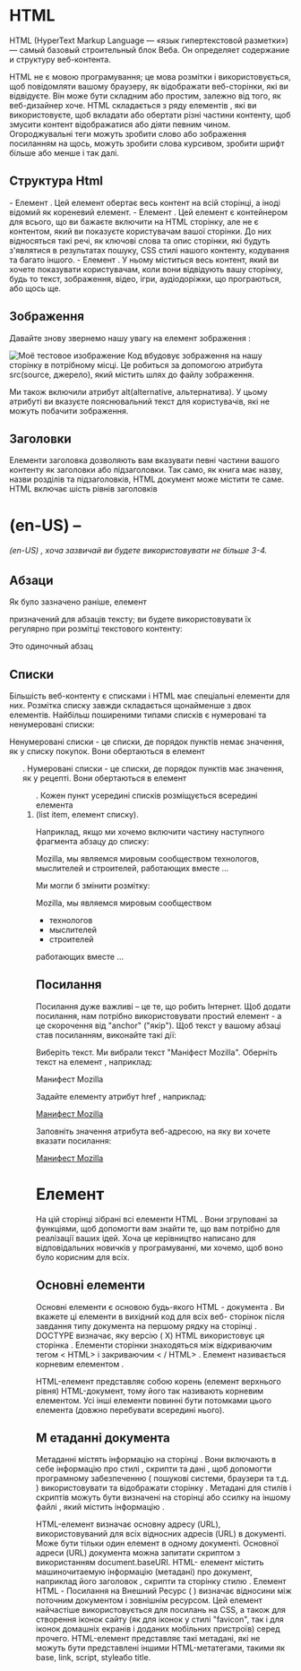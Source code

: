 # HTML

HTML (HyperText Markup Language — «язык гипертекстовой разметки») — самый базовый строительный блок Веба. Он определяет содержание и структуру веб-контента.

HTML не є мовою програмування; це мова розмітки і використовується, щоб повідомляти вашому браузеру, як відображати веб-сторінки, які ви відвідуєте. Він може бути складним або простим, залежно від того, як веб-дизайнер хоче. HTML складається з ряду елементів , які ви використовуєте, щоб вкладати або обертати різні частини контенту, щоб змусити контент відображатися або діяти певним чином. Огороджувальні теги можуть зробити слово або зображення посиланням на щось, можуть зробити слова курсивом, зробити шрифт більше або менше і так далі.

## Структура Html

<html></html>- Елемент <html>. Цей елемент обертає весь контент на всій сторінці, а іноді відомий як кореневий елемент.
<head></head>- Елемент <head>. Цей елемент є контейнером для всього, що ви бажаєте включити на HTML сторінку, але не є контентом, який ви показуєте користувачам вашої сторінки. До них відносяться такі речі, як ключові слова та опис сторінки, які будуть з'являтися в результатах пошуку, CSS стилі нашого контенту, кодування та багато іншого.
<body></body>- Елемент <body>. У ньому міститься весь контент, який ви хочете показувати користувачам, коли вони відвідують вашу сторінку, будь то текст, зображення, відео, ігри, аудіодоріжки, що програються, або щось ще.

## Зображення

Давайте знову звернемо нашу увагу на елемент зображення :

<img src="images/firefox-icon.png" alt="Mоё тестовое изображение">
Код вбудовує зображення на нашу сторінку в потрібному місці. Це робиться за допомогою атрибута src(source, джерело), ​​який містить шлях до файлу зображення.

Ми також включили атрибут alt(alternative, альтернатива). У цьому атрибуті ви вказуєте пояснювальний текст для користувачів, які не можуть побачити зображення.

## Заголовки

Елементи заголовка дозволяють вам вказувати певні частини вашого контенту як заголовки або підзаголовки. Так само, як книга має назву, назви розділів та підзаголовків, HTML документ може містити те саме. HTML включає шість рівнів заголовків <h1> (en-US) – <h6> (en-US) , хоча зазвичай ви будете використовувати не більше 3-4.

## Абзаци

Як було зазначено раніше, елемент <p>призначений для абзаців тексту; ви будете використовувати їх регулярно при розмітці текстового контенту:

<p>Это одиночный абзац</p>

## Списки

Більшість веб-контенту є списками і HTML має спеціальні елементи для них. Розмітка списку завжди складається щонайменше з двох елементів. Найбільш поширеними типами списків є нумеровані та ненумеровані списки:

Ненумеровані списки - це списки, де порядок пунктів немає значення, як у списку покупок. Вони обертаються в елемент <ul>.
Нумеровані списки - це списки, де порядок пунктів має значення, як у рецепті. Вони обертаються в елемент <ol>.
Кожен пункт усередині списків розміщується всередині елемента <li>(list item, елемент списку).

Наприклад, якщо ми хочемо включити частину наступного фрагмента абзацу до списку:

<p>Mozilla, мы являемся мировым сообществом технологов, мыслителей и строителей, работающих вместе ... </p>

Ми могли б змінити розмітку:

<p>Mozilla, мы являемся мировым сообществом</p>

<ul>
  <li>технологов</li>
  <li>мыслителей</li>
  <li>строителей</li>
</ul>

<p>работающих вместе ... </p>

## Посилання

Посилання дуже важливі – це те, що робить Інтернет. Щоб додати посилання, нам потрібно використовувати простий елемент <a>- a це скорочення від "anchor" ("якір"). Щоб текст у вашому абзаці став посиланням, виконайте такі дії:

Виберіть текст. Ми вибрали текст "Маніфест Mozilla".
Оберніть текст на елемент <a>, наприклад:

<a>Манифест Mozilla</a>

Задайте елементу <a>атрибут href , наприклад:

<a href="">Манифест Mozilla</a>

Заповніть значення атрибута веб-адресою, на яку ви хочете вказати посилання:

<a href="https://www.mozilla.org/ru/about/manifesto/details/">Манифест Mozilla</a>

# Елемент

На цій сторінці зібрані всі елементи HTML . Вони згруповані за функціями, щоб допомогти вам знайти те, що вам потрібно для реалізації ваших ідей. Хоча це керівництво написано для відповідальних новичків у програмуванні, ми хочемо, щоб воно було корисним для всіх.

## Основні елементи

Основні елементи є основою будь-якого HTML - документа . Ви вкажете ці елементи в вихідний код для всіх веб- сторінок після завдання типу документа на першому рядку на сторінці . DOCTYPE визначає, яку версію ( X) HTML використовує ця сторінка . Елементи сторінки знаходяться між відкриваючим тегом < HTML> і закриваючим < / HTML> . Елемент називається корневим елементом .<html>

<html>	HTML-елемент<html> представляє собою корень (елемент верхнього рівня) HTML-документ, тому його так називають корневим елементом. Усі інші елементи повинні бути потомками цього елемента (довжно перебувати всередині нього).

## М етаданні документа

Метаданні містять інформацію на сторінці . Вони включають в себе інформацію про стилі , скрипти та дані , щоб допомогти програмному забезпеченню ( пошукові системи, браузери та т.д. ) використовувати та відображати сторінку . Метадані для стилів і скриптів можуть бути визначені на сторінці або ссилку на іншому файлі , який містить інформацію .

<base>	HTML-елемент <base>  визначає основну адресу (URL), використовуваний для всіх відносних адресів (URL) в документі. Може бути тільки один  <base> елемент в одному документі. 
Основної адреси (URL) документа можна запитати скриптом з використанням  document.baseURI.
<head>	HTML-<head> елемент містить машиночитаемую інформацію (метадані) про документ, наприклад його заголовок , скрипти та сторінку стилю .
<link>	Елемент HTML - Посилання на Внешний Ресурс ( <link>) визначає відносини між поточним документом і зовнішнім ресурсом. Цей елемент найчастіше використовується для посилань на CSS, а також для створення іконок сайту (як для іконок у стилі "favicon", так і для іконок домашніх екранів і доданих мобільних пристроїв) серед прочего.
<meta>	HTML-елемент<meta> представляє такі метадані, які не можуть бути представлені іншими HTML-метатегами, такими як base, link, script, styleабо title.
<style>	HTML- елемент <style> містить стильову інформацію для документа або його частини. За замовчуванням стильові інструкції всередині цього елемента вважаються написаними на CSS .
<title>	HTML-елемент заголовка ( <title>) визначає заголовок документа, який відображається в заголовку окна Browser або на вкладці сторінки. Він містить тільки текст, а теги всередині елемента ігноруються.

## Секционирование содержания

Секціонування вмісту елементів дозволяє розкласти содержимий документ на логічні частини . Використовуйте елементи секції для створення загальних сторінок , включаючи шапку та підвал та заголовні елементи для позначення розділів .

<address>	HTML-тег <address>  задає контактні дані для найближчого батьківського  articleабо  body; В останньому випадку застосовується ко всьому документу, візуально виділяється курсивом.
<article>	HTML-елемент<article> являє собою відповідну частину документа, сторінки, додатків або сайту, для незалежного поширення або повторного використання.
<aside>	HTML-<aside> елемент являє собою частину документа, чий вміст лише косвенно пов'язаний з основним вмістом документа.
<footer>	HTML- елемент являє собою нижній колонтитул (футер, підвал) для свого найближчого секційного контенту або секційного корня . Футер зазвичай містить інформацію про автор розділу, інформацію про авторське право або посилання на пов'язані документи. <footer>
<header>	HTML-<header> елемент являє собою вводний контент, зазвичай групу вводних або навігаційних засобів. Він може містити інші елементи-заголовки, а також логотип, форму пошуку, ім’я автора та інші елементи.
<h1> (en-US) ,<h2> (en-US) ,<h3> (en-US) ,<h4> (en-US) ,<h5> (en-US) ,<h6> (en-US)	HTML-елементи <h1>–<h6>  це 6 рівнів заголовків. <h1>это наибольший заголовок и <h6>- найменьший
<main>	HTML-<main> елемент призначений для основного вмісту (содержимого) bodyдокумента (страницы). Основний контент складається з контенту, який безпосередньо відноситься до основної теми документа або його розвиває.
<nav>	HTML-<nav> елемент визначає відокремлену секцію документа, призначення якого позначене посиланням навігації (як всередині поточного документа, так і провідних сторінок). В якості прикладу такі розділи можна привести меню, якісні ссилки.
<section>	HTML-<section> елемент являє собою автономний розділ — який не може бути представлений більш точним за семантикою елементом — всередині HTML-документа.

## Текстовое содержание

Використовуйте текстові елементи HTML для організації блоків або розділів змісту , розмішайте між тегами відкриття < body> і закриття < / body> . Важливе значення для доступності та SEO , щоб ці елементи визначили ціль або структуру цього контенту .

<blockquote>	HTML-елемент <blockquote> (з англ.  Block Quotation ) вказує на те, що заключний у цьому тексті є розвиненою цитатою. Зазвичай він (текст) візуально виділяється наклонним (розглянути зауваження , де говориться про том, як це змінити). URI джерела цитат можна вказати в атрибуті  cite , тоді як текстове представлення джерела може бути задано елементом cite.
<dd>	HTML-елемент<dd> ( від англ. Description Details ) надає подробиці або визначення попереднього терміна ( dt) в списку визначення ( dl).
<div>	Елемент розділення контенту HTML ( <div>) є універсальним контейнером для потокового контенту . Він не впливає на контент або макет до тех пор, поки не буде стилізовано за допомогою CSS.
<dl>	HTML-елемент <dl>  ( від англ. Description List ) являє собою список описаних. Цей елемент служить контейнером для списку пар термінів (определяемых елементів dt) та їх опису (определяемих елементів dd). Цей елемент зазвичай використовують при створенні глоссарії або для відображення метаданих (список пар ключ-значення).
<dt>	HTML- <dt>  елемент, який визначає термін в описі або списку визначення, як такий повинен використовуватися всередині елемента   dl.
<figcaption>	HTML-<figcaption> елемент або елемент підписи ілюстрації представляють собою підпис (заголовок) або легенду, описуючу іншу частину вмісту батьківського елементаfigure .
<figure>	HTML- <figure>елемент (Ілюстрація з обов’язковим підписом) являє собою особливий контент, часто з підписом (заголовком), який вказується за допомогою елемента ( figcaption).
<hr>	HTML -елемент служить для тематичного розділення <hr> абзацев.Рисует  горизонтальну пряму
<li>	HTML-елемент<li> використовується для створення елементів списку.
<menu>	HTML-елемент<menu> представляє групу команд, які користувачі можуть виконувати або активувати. Він включає меню-списки, які можуть відображатися у верхній частині екрана, а також контекстні меню , наприклад, такі, що можуть з’являтися під кнопкою після натискання.
<ol>	HTML-<ol> елемент використовується для упорядкованого списку — зокрема для пронумерованого списку.
<p>	HTML-елемент<p> представляє собою абзац.
<pre>	Елемент HTML<pre>  представляє собою попередньо відформатований текст, який має бути представлений саме так, як написано в HTML-файлі.
<ul>	HTML-<ul> елемент використовується для неупорядкованого списку - зокрема для маркованого списку.

## Встроенные текстовые семантики

Використовуйте вбудовану в HTML текстову семантику , щоб визначити зміст , структуру чи стиль тексту , рядок чи частини тексту .

<a> HTML- <a> елемент визначає гіперсилку для переходу на обмежене місце на сторінці або на сторінку в Інтернеті. Також він може бути використаний (в устаревшем варіанті) для створення якоря — це місце призначення для гіперсилок всередині сторінки: так ссилки не обмежені тільки в переміщенні між сторінками.
<abbr> Елемент HTML «аббревіатура» ( <abbr>) являє собою аббревіатуру і, за бажанням, може показывать її розшифровку. Расшифровка записується в атрибут title. Иные значения title, крім розшифровки аббревиатури не допускаються.
<b> HTML-елемент <b> є частиною тексту, стилістично відрізняється від нормального тексту, не носить якого-небудь спеціального значення або важливості, і як правило виділено жирним шрифтом.
<bdi> HTML-елемент<bdi> ( двонаправлена ​​ізоляція , або ізоляція двонаправленності [текста]) ізолює від навколишнього тексту текстовий фрагмент, направляючи в якому може відрізнятися від напрямків навколишнього тексту (не обов'язково відрізняється).
<bdo> HTML-елемент перевизначення двонаправленого тексту ( <bdo>) переопределяет поточне управління текстом, так що текст всередині відображається в іншому напрямку.
<br> HTML- <br> елемент встановлює перевод строки в текст (возврат каретки). Він полезен при написанні поеми або адреси, де важливо ділення на строки.
<cite> HTML-елемент <cite> ( від англ. Citation ) представляє собою ссылку на джерело цитат. Він повинен включати в себе назву твору або URL-адресу, яка може бути в сукращеному вигляді відповідно до правил, використовуваних для додавання метаданого цитування.
<code> <code>Елемент HTML відображає його зміст у стилі, призначеному для вказівки на це, що текст є коротким фрагментом комп’ютерного коду.
<data> HTML-<data> елемент зв'язує дане содержимое з машиночитаемим представленням.
<dfn> Елемент визначення HTML ( <dfn> ) використовується для вказівки терміна, визначення в контексті фраз або пропозиції.
<em> Елемент HTML<em> відзначає акцентований текст . Елемент може бути вкладеним, причём <em>кожен рівень вложеності вказує на велику ступінь акценту.
<i> (en-US)
<kbd> HTML-елемент ввода з клавіатурою ( <kbd>) вказує на те, що текст всередині елемента описує користувальницький ввод з клавіатури, голосовий ввод або ввод з використанням будь-якого типу пристрою ввода тексту.
<mark> Елемент HTML являє<mark> собою текст, виділений у справочних цілях із-за своєї актуальності в обмеженому контексті. Наприклад, він може бути використаний на сторінці за результатами пошуку, в якому виділяється кожен примірник іскомого слова .  
<q> (en-US)
<rp> (en-US)
<rt> (en-US)
<ruby> HTML-элемент<ruby> Призначений для додавання невеликих анотацій зверху або снізу від заданого тексту. Така форма запису переважно використовується для ідеографічної письменності як китайського мови, але може застосовуватися та для інших мов, якщо потрібно написати один текст над іншими.
<s> (en-US)
<samp> (en-US)
<small> (en-US)
<span> HTML-<span> елемент є основним строковим контейнером для фразового вмісту, який, по суті, нічого не представляє. Він може використовуватися для групування елементів у цілях стилізації (використання атрибутів classабо id) або тому, що вони мають загальні значення атрибутів, наприклад lang.
<strong> Елемент сильної значимості ( <strong>) вказує на те, що його зміст має велике значення, серьозність або срочність. Браузеры зазвичай відображають змістове жирним шрифтом.
<sub> (en-US)
<sup> (en-US)
<time> Елемент HTML <time> використовується для представлення або часу в 24-часовому форматі, або точної дати за Григоріанським календарем (з необов'язковим вказівкою часу та часового поясу).
<u> Елемент нечленорозбірної анотації HTML ( <u>) являє собою проміжок вбудованого тексту, який має бути відтворений таким чином, що вказує, що він має нетекстову анотацію.
<var> (en-US)
<wbr> Елемент HTML<wbr> надає можливість переносу слова – позицію в тексті, де браузер може за бажанням розбити строку, у протилежному випадку його правила розриву строки не будуть створювати розрив у цьому місці.

## Зображення і мультимедіа

HTML дозволяє використовувати різні мультимедійні ресурси , такі як зображення , аудіо та відео.

<area> Джерело для цього інтерактивного прикладу зберігається в репозиторії GitHub. Якщо ви хочете долучитися до проекту інтерактивних прикладів, будь ласка, клонуйте https://github.com/mdn/interactive-examples та надішліть нам запит на витяг.
<audio> HTML-<audio> елемент використовується для вбудовування звукового контенту в документ. Він може містити один або більше джерел аудіо, представлених за допомогою атрибута srcабо елемента source– браузер вибирає один найбільш підходящий. Він так же може бути призначений для потокового мультимедіа, використовуючи інтерфейс MediaStream.
<img> HTML-елемент<img> вбудовує зображення в документ. Это замещаемый елемент .
<map> HTML-елемент<map> використовується з елементами areaдля визначення карт зображень (інтерактивної області ссылок).

<track>	HTML-елемент<track>  використовується як дочерній елемент медіа-елементів audioі video. Позволяє указувати синхронізовані текстові доріжки (або дані на основі часу), наприклад, для автоматичної обробки субтитрів. Файли треків використовують формат WebVTT ( .vttфайли) — Web Video Text Tracks або Timed Text Markup Language (TTML).
<video>	Для створення відеоконтенту в документі використовуйте елемент HTML <video> . Відеоелемент може містити один або кілька джерел відео. Щоб указати джерело відео, необхідно використовувати атрибут src або елемент source; браузер сам вибрав найбільш відповідний джерело.

## Встроенное содержание

З одержання мультимедійних HTML включає в себе інші матеріали , навіть якщо вони не завжди легко взаємодіють.

<embed> HTML- <embed> елемент вводить розширений контент у вибране місце документа. Цей контент може бути представлений від зовнішнього додатка або іншого джерела інтерактивного контенту, наприклад, як плагін для браузера.

<iframe> (en-US)	
<object> (en-US)	
<picture>	HTML-елемент<picture> служить контейнером для одного або більше елементів sourceі одного елемента imgдля забезпечення оптимальної версії зображення для різних розмірів екрана.
<portal> (en-US)	
<source>	HTML-елемент <source>  вказує кілька медіа-ресурсов для елементів  picture, videoі  audio. Це пустой елемент. Він зазвичай використовується для обслуговування одного та цього ж медіа-контента в кількох форматах, які підтримуються різними браузерами .

## Скриптинг

Для створення динамічного контенту та веб-прикладів HTML підтримує використання скриптових мов, найбільш відомим є JavaScript. Деякі елементи підтримують цю можливість.

<canvas> <canvas> Елемент HTML може бути використаний для перегляду графіки через скрипти (звичайно використовується JavaScript ). Наприклад, його можна використовувати для відрисовки графіків, створення композиції фото або навіть виконання анімації. Ви можете (і повинні) дати альтернативне зміст всередині блоку <canvas>. Цей вміст відображатиметься в обох браузерах, у старих, які не підтримуються canvas та в браузерах із відключеним JavaScript.
<noscript> Елемент HTML визначає секцію html-коду, яка буде введена, якщо в браузері користувача немає або відключена підтримка JavaScript. <noscript>

<script>	HTML Елемент <script>

## Разграничні правки
Ці елементи дозволяють вам відзначити виділені частини тексту.

<del>	Елемент HTML<del> являє собою діапазон тексту, який був видалений з документа.
<ins>	Елемент HTML<ins> являє собою діапазон тексту , який був доданий в документ

## Содержание  т аблиц
Ці елементи використовуються для створення та обробки табличних даних.

<caption>	HTML -елемент заголовка таблиць ( <caption>) визначає назву (заголовок) таблиць. Якщо цей елемент використовується, він завжди повинен бути першим введеним елементом тега  table.
<col>	
HTML- <col> елемент визначає столбец в таблиці і використовується для визначення загальної семантики на всіх ячейках. Зазвичай він знаходиться в елементі  colgroup.
<colgroup> (en-US)	
<table> (en-US)	
<tbody> (en-US)	
<td>	HTML- <td>  елемент визначає ячейку таблиць, які містять дані. Участвует в табличной моделі .
<tfoot>	HTML -елемент підвала таблиці ( <tfoot>) визначає набір строк суммуючих столбців таблиць.
<th> (en-US)	
<thead> (en-US)	
<tr> (en-US)	

## Формы
HTML містить іншу кількість елементів, які використовуються разом для створення форм, які користувач може заповнити та відобразити на сервері. Доступно безліч інформації по цій темі в  руководстві в форматі HTML .

<button>	HTML- <button> елемент створює будь-  яку клікбельну кнопку, яка може бути використана у формі або в іншому місці документа, яка вимагає простої стандартної кнопки. За умовчанням, кнопки HTML зазвичай представлені в стилі, аналогічним стилю хост-платформи, на якій працює агент користувача, але ви можете змінити зовнішній вигляд кнопок за допомогою CSS.
<datalist>	HTML- <datalist> елемент містить набір опцій ( option), доступних для вибору. Вибране значення буде встановлено для inputелемента , з атрибутом list.
<fieldset>	HTML-<fieldset> елемент використовується для групування кількох елементів управління без веб-форми.
<form>	Елемент HTML form ( <form>) являє собою (собою) розділ документа, що містить та інтерактивні елементи управління, які дозволяють використовувати інформацію на веб-сервері.
<input>	Елемент  HTML<input>  використовується для створення інтерактивних елементів управління у веб-формах для отримання даних від користувача; в залежності від пристрою та агента користувача, доступний широкий вибір типів вхідних даних та віджетів управління. Із-за величезної кількості можливих комбінованих типів вводу та атрибутів це один із самих потужних і складних елементів HTML.
<label>	HTML-<label> елемент являє собою підпис до елемента інтерфейсу користувача.
<legend>	HTML- <legend> елемент являє собою заголовок змісту батьківського елемента  fieldset.
<meter>	HTML-<meter>  елемент представляє собою скалярне значення в певному діапазоні або дрібних межах.
<optgroup>	HTML- <optgroup>  елемент дозволяє групувати параметри, що знаходяться всередині елемента select.
<option>	HTML-елемент<option> використовується для визначення пункту списку контейнера select, елемента optgroupабо елемента datalist. Елемент <option>може представляти розділ меню, що відкривається, та інших перехідних або списків HTML-документів.
<output>	HTML-елемент виводу ( <output>) є контейнерним елементом, на якому веб-сайті чи додатку можна виводити результати чи дії користувача.
<progress>	HTML-<progress> елемент відображає індикатор, показує хід виконання завдань, зазвичай відображається у вигляді бара прогресу (індикатор виконання).
<select>	Тег HTML являє собою елемент <select>  управління, який містить опції меню:
<textarea> (en-US)	

## Інтерактивні елементи

HTML містить у собі елементи, які допомагають створювати інтерактивні об'єкти інтерфейсу користувача.

<details>	HTML-  елемент використовується для розкриття скритої (додаткової) інформації. <details>

<dialog>	HTML-елемент <dialog>  визначає діалогове вікно або інший інтерактивний елемент, такий як інспектор або окно. Елементи  <form>можуть інтегруватися з діалогом за допомогою вказівки атрибута method="dialog". Коли відкривається така форма, діалог закривається з returnValue рівним значенням, нажатою кнопкою submit.
<summary>	Елемент HTML Disclosure Summary ( <summary>) визначає підсумок, підпис або легенду для detailsполя розкриття елемента.

## Веб-компоненти
Веб-компоненти - технологія, відносящаяся до HTML і можливе створення та використання користувацьких елементів, як будто вони в звичайному HTML. Крім того, ви можете навіть створювати свої версії стандартних елементів HTML.

Зауваження: Набір специфікацій веб-компонентів консорціуму World Wide Web Consortium (W3C)  швидше, чим у специфікаціях  HTML. Тому же, специфікація Веб-компонентів не завершена і є темою для обговорення.

<content> (en-US)	

<shadow> (en-US)	

<slot>	HTML-елемент <slot>є частиною набору технологій Web Components , є наповнювачем всередині веб-компонента, який можна заповнити власною розміткою, що дозволяє створювати окремі дерев'я DOM і представляти їх разом.

<template>	HTML -елемент шаблону контенту <template>— це механізм для створення клієнтського контенту, який не відображається під час завантаження сторінок, але може бути ініціалізований за допомогою JavaScript.

## HTML: Изображения
Для лучшего восприятия текста на странице используют изображения. Они помогают ориентироваться в тексте, разбивать его на составные части, а также создают настроение у читателя.

Картинки на странице не существуют сами по себе. Предварительно они должны быть загружены в директорию на сервере или на специальный хостинг картинок. Для вставки картинки на страницу используется непарный тег <img>, у которого два обязательных атрибута: src и alt.

Атрибут src
В атрибуте src указывается путь к изображению. Это тоже ссылка, как и в теге <a>, только теперь не происходит перенаправление пользователя, а браузер загружает изображение по этому пути, если оно существует. Путь к картинке может быть как относительный, так и абсолютный.

<img src="/images.png">
Атрибут alt
Что делать, если картинка в данный момент недоступна? В этом случае браузеры показывают маленькую картинку, обозначающую, что изображение недоступно.

Но как пользователь поймёт, что здесь было? Может изображение критически важное для статьи, и без него теряется смысл написанного? Можно посоветовать пользователю зайти попозже, когда изображение будет доступно, а можно описать ему, что было изображено.

Для этого используется атрибут alt, значением которого является текст. Он будет показан при невозможности загрузить изображение

<img src="https://example.com/images.png" alt="Аналитика компании за 2007 год">
Помимо функции «рассказать то, что не удалось показать» атрибут alt выполняет важнейшую роль для людей, которые пользуются скринридерами — программами для чтения информации с экрана. Так как изображение невозможно прочитать, то программы читают то, что было указано в атрибуте alt

Размеры изображения
Важной составляющей при работе с изображениями являются его размеры. При скачивании картинки со стороннего ресурса и её вставки на страницу, часто возникает ситуация, что изображение очень большое, и его нужно уменьшить. Для этого существуют атрибуты width и height, которые позволяют установить ширину и высоту для картинки.

<img src="https://example.com/images.png" alt="Аналитика компании за 2007 год" width="320" height="240">
Картинка будет отображена в размере 320x240 пикселей.

Важно помнить, что использование атрибутов width и height не меняет физический размер картинки — она будет весить столько же, изменится только визуальный размер. Для оптимизации страницы подбирайте картинки нужного размера или уменьшайте их с помощью графического редактора, либо специальных сервисов. Сейчас многие пользуются мобильными телефонами и мобильным интернетом, поэтому вес страницы имеет важное значение

## HTML: Аудио
Ранее, для добавления аудио на HTML-страницу, необходимо было пользоваться специальными «расширениями», которые давали возможность встраивать на страницу аудио-плеер. Начиная со стандарта HTML5, данная возможность есть по умолчанию. Она реализуется с помощью тега <audio>.

Данный тег является парным и в самом простом случае выглядит так:

<audio src="путь_к_аудио-файлу" controls></audio>
Атрибут controls добавляет элементы интерфейса для плеера. Каждый браузер реализует их по-своему, и единого стандарта на этот счёт нет

Тег
При добавлении аудио на HTML-страницу важно помнить, что не все браузеры поддерживают одни и те же форматы аудио. Специально для этого существует вложенный тег source, в котором указываются пути на другие форматы аудио файлов. В таком случае браузер выберет тот, который поддерживается в настоящий момент. При такой разметке указывать src у тега <audio> необязательно.

<audio controls>
  <source src="https://example.com/audio.mp3">
  <source src="https://example.com/audio.ogg">
</audio>


## HTML: Видео
Как и с аудио, ещё недавно в HTML-разметку нельзя было «комфортно» вставить видео-файл. Начиная с HTML5 появился элемент <video>, который, как и <audio>, позволяет быстро добавить необходимое видео на страницу.

Тег <video> парный, в котором, при отсутствии вложенных тегов <source>, указывается путь к видео-файлу в атрибуте src. С помощью атрибута controls можно вывести элементы управления для проигрывателя. Визуальное оформление управляющих элементов зависит от конкретного браузера.

<video src="https://example.com/our-video.mp4" controls></video>
С помощью специальных тегов <source> возможно добавлять несколько форматов видео. Это необходимо по причине того, что каждый браузер умеет воспроизводить только определённые форматы видео. Единственный формат, который корректно обрабатывают все браузеры — mp4.

<video controls>
    <source src="https://example.com/our-video.mp4" type="video/mp4">
    <source src="https://example.com/our-video.webm" type="video/webm">
    <source src="https://example.com/our-video.ogg" type="video/ogg">
</video>
Наличие трёх форматов файлов гарантирует работоспособность видео на любых устройствах. Также обязательным является наличие атрибута type, который сообщит браузеру формат видео. Именно по этому атрибуту браузер примет решение, какой файл необходимо загрузить.

Тег <video> имеет несколько важных атрибутов:

controls — Добавляет элементы управления для видеоплеера
autoplay — Автоматическое воспроизведение после загрузки видео
width — Ширина видеоплеера
height — Высота видеоплеера
Атрибуты width и height принимают значения в пикселях, при этом указывать единицу измерения не нужно.

<video width="500" height="500" controls>
    <source src="https://example.com/our-video.mp4" type="video/mp4">
    <source src="https://example.com/our-video.webm" type="video/webm">
    <source src="https://example.com/our-video.ogg" type="video/ogg">
</video>

## HTML: link
Почти у всех вкладок в браузере существуют маленькие иконки, которые называются фавиконки. Они, как и заголовок, позволяют быстро ориентироваться во вкладках и переходить на нужную. Их используют поисковые системы, показывая рядом с названием страницы в поиске.

Фавиконка и название страницы на вкладке

Для того, чтобы установить такую иконку на страницу, используется тег <link>, у которого указываются два атрибута:

rel для указания контента
href для указания ссылки на иконку
<link rel="icon" href="/favicon.png">
Разные устройства могут отображать иконки разных размеров и форматов, поэтому сейчас добавляется не одна, а сразу несколько иконок. У тега <link> возможно указать тип изображения и его размер. Делается это с помощью атрибутов type и sizes.

Укажем, что иконка формата png и размером 32x32

<link rel="icon" href="/favicon32.png" type="image/png" sizes="32x32">
После неё можно указать ещё несколько иконок с разными размерами:

<link rel="icon" href="/favicon64.png" type="image/png" sizes="64x64">
<link rel="icon" href="/favicon32.png" type="image/png" sizes="32x32">
<link rel="icon" href="/favicon16.png" type="image/png" sizes="16x16">
При указание размеры первым числом указывается ширина в пикселях, а вторым значением высота.

Теперь браузеры на разных устройствах смогут точнее работать с иконками и сразу загружать ту, которая им подходит.

Тег <link> позволяет добавлять не только фавиконку, но и подключать файлы стилей, шрифты, подсказывать браузерам следующую (или предыдущую) страницу статьи. Самый распространённый пример — подключение файла CSS к HTML-странице:

<link rel="stylesheet" href="style.css">

HTML: Viewport
Для корректного отображения разметки HTML браузеры создают специальную копию разметки и вставляют её в «виртуальное окно», которое называется viewport. Зачастую данное окно шире, чем экран текущего устройства. Это сделано для того, чтобы все элементы поместились так, как задумывалось. Данный эффект можно увидеть, если зайти на неадаптированную HTML-страницу с мобильного устройства. В таком случае появляется горизонтальная полоса прокрутки.

Впервые данный метатег появился в браузерах от компании Apple «Safari». До появления мобильных устройств браузер Safari по умолчанию считал, что все страницы в интернете имеют ширину в 980 пикселей, из-за чего на первых версиях iPod и iPhone сайты отображались не полностью, а только первые 320 пикселей по ширине.

Сейчас такая проблема решается указанием ширины сайта для устройств. Наиболее часто используют значение device-width у параметра width, которое устанавливает ширину страницы, равную ширине экрана устройства.

<head>
  <meta name="viewport" content="width=device-width">
</head>
Этим значением браузеру сообщается, что ширина страницы равна ширине устройства, с которого эта страница просматривается.

Сейчас вам может показаться это сложным, но, с изучением CSS, вы полностью поймёте смысл указания viewport. Сейчас важно знать про такой метатег и его основные варианты применения

Стоит обратить внимание, что параметры задаются внутри атрибута content, свойства в котором разделяются запятой.

## Основные параметры метатега viewport

width — ширина сайта. Указывается в пикселях. Возможно использование значения device-width для установки ширины страницы равной ширине устройства.
height — высота сайта. Указывается в пикселях. Возможно использование значения device-height для установки высоты страницы равной высоте устройства.
initial-scale — начальный коэффициент масштабирования. Может принимать значение от 0.1 до 10. Значение единица масштабирует страницу по умолчанию.
user-scalable — указывает, может ли пользователь масштабировать страницу, то есть приближать или отдалять её. Принимает значение yes и no
Укажем viewport со следующими характеристиками:

Ширина: 980px
Масштаб: 1
Запрет управления масштабированием. То есть запретить приближать или отдалять контент с помощью жестов или «горячих клавиш»
Для этого создаём метатег и, вначале указываем ширину. Это делается с помощью значения width:

<meta name="viewport" content="width=980">
Задать изначальный масштаб поможет значение initial-scale со значением 1.0. Оно означает, что страница выведется без какого-либо искажения, с теми размерами шрифтов и других элементов, которые были установлены разработчиками.

<meta name="viewport" content="width=980, initial-scale=1.0">
Последнее — запрет на масштабирование. Для этого добавим user-scalable со значением no

<meta name="viewport" content="width=980, initial-scale=1.0, user-scalable=no">
Базовое использование метатега viewport
<meta name="viewport" content="width=device-width, initial-sca

## HTML: Чекбокс
В интернет-магазинах, часто, поиск реализуется с помощью указания категорий, в которых хотим искать товар. Для реализации множественного выбора существуют чекбоксы (или, как их ещё называют — флажки).

Чекбоксы позволяют выбирать множество элементов из представленных:

 Хочу изучать HTML
 Хочу изучать CSS
 Хочу изучать JS
 Хочу изучать другой язык
Для создания чекбокса используются два тега:

<input> с указанием type="checkbox"
<label>, в котором будет текст, связанный с нужным нам чекбоксом
Для создания связи <label> с <input> существует два способа:

Связь по id. Для этого необходимо задать уникальный id для <input> и связать <label> с чекбоксом с помощью атрибута for
<form>
  <input id="html" type="checkbox">
  <label for="html">Хочу изучать HTML</label>
</form>
Вложить <input> внутрь тега <label>. При этом указание уникального id не требуется
<form>
  <label>
    <input type="checkbox">
    Хочу изучать HTML
  </label>
</form>
Для того, чтобы после отправки формы на сервер возможно было узнать, какие именно пункты были выбраны, используется атрибут value, внутри которого находится значение, позволяющее определить чекбокс.

Так как чекбоксов на странице может быть много, и они могут относиться к разным формам, для определения конкретной группы чекбоксов используется атрибут name. Для каждой группы чекбоксов указывается своё имя, по которому, в дальнейшем, возможно отделить группы чекбоксов при обработке на сервере.

<form>
  <label>
    <input type="checkbox" name="languages" value="HTML">
    Хочу изучать HTML
  </label>
  <br>
  <label>
    <input type="checkbox" name="languages" value="CSS">
    Хочу изучать CSS
  </label>
  <br>
  <label>
    <input type="checkbox" name="languages" value="JS">
    Хочу изучать JS
  </label>
</form>


## HTML: Радиокнопка
Представьте, что вы предлагаете пользователю выбор: доставить товар курьером или почтой. Использовать чекбоксы в этом случае не получится, ведь выбор строго один.

Для созданий переключателя, который умеет обрабатывать только один из множества вариантов, существуют радиокнопки. Название они получили от старых автомобильных радиоприёмников, в которых выбор радио осуществлялся нажатием на одну из множества кнопок для выбора частоты.

Выбор радиостанции

 87.1 FM
 95.5 FM
 101.4 FM
 103.2 FM
Для создания радиокнопки, так же, как и чекбокса, используются два тега:

<input> с указанием type="radio". Обязательным атрибутом является name, значением которого является имя. Данное имя должно быть одинаковым у всей группы радиокнопок. Без этого атрибута будет возможно выбрать все значения сразу, так как браузер не будет видеть связи между ними
<label>, в котором будет текст, связанный с нужной нам радиокнопкой
Связь <input> с <label> происходит уже по одному из двух знакомых нам сценариев:

Связь по id. Для этого необходимо задать уникальный id для <input>, и связать <label> с радиокнопкой с помощью атрибута for
  <form>
    <input id="yes" type="radio" name="question">
    <label for="yes">Да</label>

    <input id="no" type="radio" name="question">
    <label for="no">Нет</label>
  </form>
Вложить <input> внутрь тега <label>. При этом указание уникального id не требуется
  <form>
    <label>
      <input type="radio" name="question">
      Да
    </label>
    <br>
    <label>
      <input type="radio" name="question">
      Нет
    </label>
  </form>
Для того чтобы после отправки формы на сервер возможно было узнать, какой именно пункт был выбран, используется атрибут value, внутри которого находится значение, позволяющее определить радиокнопку.

<form>
  <label>
    <input type="radio" name="question" value="yes">
    Да
  </label>
  <br>
  <label>
    <input type="radio" name="question" value="no">
    Нет
  </label>
</form>



## HTML: Textarea
Часто мы хотим дать пользователю возможность набрать не одну строчку текста, а сразу несколько. Например, если пользователь хочет оставить отзыв. Для этого используется элемент <textarea>, позволяющий вводить несколько строчек текста.

Оставьте свой отзыв

<form>
  <textarea></textarea>
</form>
Заметьте, что <textarea> является парным тегом. Это означает, что вы можете вложить в него текст по умолчанию, чтобы пользователь быстрее понял, что ему необходимо ввести.

По умолчанию высота и ширина <textarea> зависит от настроек браузера. Это значит, что в разных браузерах высота и ширина может меняться. Для того, чтобы установить одинаковое значение, используются атрибуты rows и cols, означающие количество строк и столбцов соответственно.

<form>
  <textarea rows="5" cols="30">textarea с 5 строками и 30 столбцами</textarea>
</form>

## HTML: Список
В различных формах пользователю часто приходится выбирать один из множества вариантов. Это могут быть категории, по которым мы хотим произвести поиск, выбор различных опций для поиска. Наиболее распространённым решением является использование выпадающих списков:

В какой категории искать?


JS
Для создания такого выпадающего списка используется тег <select> с вложенными внутри него тегами <option>. Всё это похоже на создание обычных списков, где вместо ul/ol используется <select>, а вместо <li> используется <option>.

Часто первый пункт списка используется для заголовка всего выпадающего списка. В таком случае для него используют атрибут disabled, чтобы заблокировать его для выбора.

<form>
  <select>
    <option disabled>Какой курс вы хотите пройти?</option>
    <option>JS</option>
    <option>PHP</option>
    <option>Java</option>
    <option>Racket</option>
    <option>HTML</option>
    <option>CSS</option>
  </select>
</form>

JS
Список внутри формы также может быть представлен в виде списка, в котором можно выбрать несколько элементов. Делается это с помощью зажатия кнопки ctrl и клика мышки по полям, которые мы хотим выбрать.

В какой категории искать?

JSPHPJavaRacketHTMLCSS
Для того, чтобы создать список с множественным выбором, у тега <select> добавляется атрибут multiple

<form>
  <select multiple>
    <option>JS</option>
    <option>PHP</option>
    <option>Java</option>
    <option>Racket</option>
    <option>HTML</option>
    <option>CSS</option>
  </select>
</form>

## HTML: Отправка формы
Последним шагом в создании формы является добавление кнопки для отправки результата на сервер. Для этого, используя парный тег <button>, создадим кнопку отправки:

<form>
  <button>Отправить</button>
</form>
После нажатия на кнопку «Отправить», данные будут переданы обработчику, который указан в атрибуте action (если не указан, то данные отправятся на эту же страницу). После отправки данных страница будет перезагружена.

Теперь, используя элементы форм из прошлых уроков, создадим форму с разными полями.

<h2>Форма поиска</h2>
<form>
  <label>
    Введите ваш запрос
    <input type="search">
  </label>
  <select>
    <option disabled>В каком разделе искать?</option>
    <option>JS</option>
    <option>HTML</option>
    <option>CSS</option>
  </select>
  <button>Искать</button>
</form>
Форма поиска

Введите ваш запрос 
 
JS
 Искать
Если вы нажмёте на кнопку «Искать», то страница перезагрузится и данные должны будут уйти в обработчик на эту же страницу. Так как обработчика нет, то никаких видимых результатов, кроме перезагрузки страницы, не произойдёт.

## С выпуском стандарта HTML5 появились новые теги, которые стали обозначать семантики областей страницы, а не только текста.

Основными семантическими тегами стали:

<article>
<aside>
<footer>
<header>
<main>
<nav>
<section>
Большинство элементов интуитивно понятны и их можно сразу использовать в своих документах. Теперь пример выше можно переделать с использованием новых элементов HTML:

<header>
  // Здесь будет шапка сайта. Обычно в ней располагается логотип, контактная информация, меню
</header>

<main>
  // Уникальный контент сайта
</main>

<footer>
  // Подвал сайта. Обычно здесь находится контактная информация, дополнительное меню, юридическая информация о компании
</footer>
Обратите внимание, что в вёрстке пропали идентификаторы и она стала чище. В этом модуле мы рассмотрим основные семантические теги на едином примере. От урока к уроку усложняя и дорабатывая страницу сайта.

## HTML: Шапка
Шапкой на сайте принято называть верхнюю область, в которой находятся контактные данные, меню, логотип. До появления стандарта HTML5 данную область просто размечали, используя обычный блок <div>, что не вносило «смысла».

В HTML5 для разметки шапки сайта используется парный тег <header>, внутри которого располагаются элементы.

<header>
  <img src="/logo.png" alt="Логотип"> <!-- Логотип сайта -->
  <div id="menu"> <!-- Меню -->
    <ul>
      <li><a href="/">Главная</a></li>
      <li><a href="/about">О нас</a></li>
      <li><a href="/contacts">Контакты</a></li>
    </ul>
  </div>
</header>
Тег <header> по своему поведению не отличается от тега <div> и не содержит отличных стандартных стилей, поэтому его можно использовать на любом сайте, не боясь нарушить внешний вид сайта.

## HTML: Меню
Вернёмся к примеру из прошлых уроков:

<header>
  <img src="/logo.png" alt="Логотип"> <!-- Логотип сайта -->
  <div id="menu"> <!-- Меню -->
    <ul>
      <li><a href="/">Главная</a></li>
      <li><a href="/about">О нас</a></li>
      <li><a href="/contacts">Контакты</a></li>
    </ul>
  </div>
</header>
В нём меню сайта размечено с помощью обычного тега <div> с идентификатором menu. Как известно, такое обозначение работает для разработчиков, но не для браузеров. Они не понимают, что это меню, а не просто обёртка для списка.

Для создания полноценного меню используется парный тег <nav>, задача которого — разметить область страницы с основным меню. Также различные устройства для чтения с экрана, которыми пользуются люди со слабым зрением, используют этот тег, чтобы определить, стоит ли его отображать на странице.

Заменим <div id="menu"></div> на изученный тег <nav>:

<header>
  <img src="/logo.png" alt="Логотип"> <!-- Логотип сайта -->
  <nav> <!-- Меню -->
    <ul>
      <li><a href="/">Главная</a></li>
      <li><a href="/about">О нас</a></li>
      <li><a href="/contacts">Контакты</a></li>
    </ul>
  </nav>
</header>
Элемент nav, как и header не является уникальным для страницы. Его можно использовать для любого меню на странице, но есть несколько рекомендаций:

Нет необходимости оборачивать каждое меню в элемент nav. В основном такой областью указываются только основные меню. Дополнительные, такие как меню в футере, не оборачивают в тег <nav>, хотя это не запрещено
Хорошим примером дополнительного использования nav — навигация по текущей странице
nav может содержать не только ссылки, но так же и текст, в котором есть ссылки. Ориентируйтесь на здравый смысл. Если навигация является основной для страницы или всего сайта, то оберните её в тег <nav>

## HTML: Секция
На больших страницах содержится много контента, который помещён друг в друга. Внутри шапки может быть отдельная область с правилами использования, внутри main секции с формой, дополнительной информацией и так далее. Они могут быть выделены с помощью тега <section>, значение которого — разметка связанных, по смыслу, блоков внутри секции.

Может звучать немного запутано, но представьте себе страницу музыкального портала, у которого есть области:

Информация об исполнителе
Популярные треки исполнителя
Дискография
Список ближайших концертов
Если это страница об исполнителе, то весь этот контент будет расположен внутри секции main, при этом стоит выделить и эти 4 секции. Они связаны с общим контентом, но являются самостоятельными единицами внутри него. Такая вёрстка может выглядеть следующим образом:

<main>
  <h1>Blue October</h1>
  <p>Американская группа из Хьюстона, играющая в стиле альтернативный рок</p>
  <section>
    <h2>Популярные треки</h2>
  </section>
  <section>
    <h2>Дискография</h2>
  </section>
  <section>
    <h2>Ближайшие концерты</h2>
  </section>
</main>
Если «вытащить эти секции» из тега <main>, то они потеряют свой смысл, так как без текста об исполнителе такая информация может быть непонятна. Такая информация напрямую связана с основным содержанием и не может существовать без него.

Добавим в учебный пример форму заказа услуги. Эта форма для заказа именно той услуги, которая представлена на странице, поэтому секция находится внутри области main и вынесена в отдельный тег <section>.

<header>
  <img src="/logo.png" alt="Логотип"> <!-- Логотип сайта -->
  <nav> <!-- Меню -->
    <ul>
      <li><a href="/">Главная</a></li>
      <li><a href="/about">О нас</a></li>
      <li><a href="/contacts">Контакты</a></li>
    </ul>
  </nav>
</header>

<main>
  <p>Основной контент страницы. Это может быть статья, описание услуги, данные на странице контакты</p>

  <section class="callback-form">
    <h2>Оставить заявку</h2>
    <form>
      <!-- Здесь форма заказа услуги -->
    </form>
  </section>
</main>
В большинстве случаев все области section имеют свой заголовок. Это хороший способ понять, когда нужно добавить область section.

## HTML: Самостоятельная секция
Помимо тега <section>, для обозначения секции используется тег <article>. Он предназначается для разметки секции, которая может быть использована самостоятельно и не привязана структурно к конкретной странице. Например, блок с курсом валют, погода, превью новости или статьи. Данные блоки хоть и могут напрямую касаться текущей страницы, но они представляют собой самостоятельную единицу, которая не потеряет смысл, если взглянуть на неё отдельно от контекста.

В связи с тем, что <article> может быть использован самостоятельно, он обязательно внутри себя содержит заголовок.

<header>
  <img src="/logo.png" alt="Логотип"> <!-- Логотип сайта -->
  <nav> <!-- Меню -->
    <ul>
      <li><a href="/">Главная</a></li>
      <li><a href="/about">О нас</a></li>
      <li><a href="/contacts">Контакты</a></li>
    </ul>
  </nav>
</header>

<main>
  <p>Основной контент страницы. Это может быть статья, описание услуги, данные на странице контакты</p>

  <section class="callback-form">
    <h2>Оставить заявку</h2>
    <form>
      <!-- Здесь форма заказа услуги -->
    </form>
  </section>

  <section class="more">
    <h2>Читайте также</h2>
    <article class="article-block">
      <h3>Услуга 2</h3>
      <p>Описание новой услуги</p>
      <a href="#">Ссылка на услугу</a>
    </article>

    <article class="article-block">
      <h3>Услуга 3</h3>
      <p>Описание новой услуги</p>
      <a href="#">Ссылка на услугу</a>
    </article>

    <article class="article-block">
      <h3>Услуга 4</h3>
      <p>Описание новой услуги</p>
      <a href="#">Ссылка на услугу</a>
    </article>
  </section>
</main>
Обратите внимание, что сами <article> обёрнуты в <section>, так как эта секция напрямую связана с текущей страницей и показывает похожие услуги. А услуги размечены с помощью <article>. Они могут быть «выдернуты» из контекста, и всё равно будет понятно, что это описание конкретной услуги, которую мы предлагаем.


## HTML: Боковая панель
Большинство сайтов имеют боковую панель или, как её ещё называют, сайдбар. Он служит для отображения информации, которая дополняет основной текст, но не является обязательной. Чаще всего это меню раздела, список определений из статьи, виджеты и т.д.

Для того чтобы корректно разметить такую область, существует тег <aside>, внутри которого и располагается наша боковая панель. Добавим в пример из прошлого урока боковую панель с дополнительным меню.

<header>
  <img src="/logo.png" alt="Логотип"> <!-- Логотип сайта -->
  <nav> <!-- Меню -->
    <ul>
      <li><a href="/">Главная</a></li>
      <li><a href="/about">О нас</a></li>
      <li><a href="/contacts">Контакты</a></li>
    </ul>
  </nav>
</header>

<aside> <!-- Боковая панель (сайдбар) -->
  <nav> <!-- Дополнительное меню страницы -->
    <ul>
      <li><a href="/service-1/">Услуга 1</a></li>
      <li><a href="/service-2/">Услуга 2</a></li>
      <li><a href="/service-3/">Услуга 3</a></li>
    </ul>
  </nav>
</aside>

<main>
  <p>Основной контент страницы. Это может быть статья, описание услуги, данные на странице контакты</p>

  <section class="callback-form">
    <h2>Оставить заявку</h2>
    <form>
      <!-- Здесь форма заказа услуги -->
    </form>
  </section>

  <section class="more">
    <h2>Читайте также</h2>
    <article class="article-block">
      <h3>Услуга 2</h3>
      <p>Описание новой услуги</p>
      <a href="#">Ссылка на услугу</a>
    </article>

    <article class="article-block">
      <h3>Услуга 3</h3>
      <p>Описание новой услуги</p>
      <a href="#">Ссылка на услугу</a>
    </article>

    <article class="article-block">
      <h3>Услуга 4</h3>
      <p>Описание новой услуги</p>
      <a href="#">Ссылка на услугу</a>
    </article>
  </section>
</main>
Обратите внимание, что <aside> содержится вне тега <main>. Этот контент не обязан быть уникальным на каждой странице. Он может быть уникальным для каждого конкретного раздела (если речь идёт, например, о меню). Если боковая панель уникальна для каждой страницы, то она должна быть расположена внутри тега <main>.

## HTML: Семантический WEB
С ростом количества страниц в интернете появилась проблема прочтения информации не только человеком, но и роботами. Если человек отделяет смысловые блоки друг от друга, видит расположение и может быстро найти нужный ему участок страницы, то робот видит всю страницу в виде текста и не может самостоятельно разбить её для анализа смысла информации.

Эта проблема остро заявила о себе с начала нового тысячелетия, когда количество страниц в интернете неуклонно стало расти, и поисковые роботы (Google, Bing, Yandex, Yahoo) имели малые возможности для корректного анализа каждой страницы в интернете, из-за чего веб-мастера специально указывали популярные, на то время, ключевые слова на сайте, чтобы подняться в результатах поиска.

Сейчас появились возможности показать роботам смысл (семантику) HTML-страницы. Благодаря этому при запросе в поисковую систему можно увидеть не только список ссылок на сайты, но и конкретную информацию, например рецепт пирога, маршрут до нужной улицы, контакты организации.

Правильная семантика также позволяет устройствам правильно воспринимать части веб-сайта. Например, режим чтения в телефонах старается отбросить не связанные с контентом блоки, чтобы оставить только смысловую часть.

Стандартное отображение урока на Code Basics и отображение в режиме чтения

Существуют две реализации семантического веба:

На основе микроразметки. Это специальные атрибуты, которые добавляются в HTML-разметку и помогают роботам найти нужную информацию. Микроразметка используется чаще всего, так как имеет множество возможностей и полей для разметки

Используя стандарт HTML5. В стандарте появилось множество тегов, которые помогают роботам анализировать информацию, находить логические связи между блоками (или понимать, что их нет), искать необходимые части для корректного отображения на устройствах для чтения

Хотя стандарт HTML5 и не вытеснил микроразметку, ввиду меньших возможностей, его использование вместе с микроразметкой позволяет роботам корректнее обрабатывать сайт и находить в нём логические блоки.

Пример семантической разметки на HTML5
<main> <!-- Определение основной части страницы -->
  <article> <!-- Определение статьи -->
    <header> <!-- Заголовочная информация статьи -->
      <h1>Название статьи</h1>
      <img src="article.png" alt="Заголовок статьи">
    </header>

    <p>Текст нашей статьи</p>

    <footer> <!-- «Подвал статьи» с указанием автора и даты -->
      <address> <!-- Информация об авторе статьи -->
        <p>Автор: Дмитрий</p>
        <p>Email: dmitry@test.test</p>
      </address>
      <time datetime="2019-07-27">27 июля</time> <!-- Дата написания статьи -->
    </footer>
  </article>
</main>


## Микроразметка контактов
Для примера возьмём контактные данные вымышленной компании «Прауд», и разметим контакты, используя Schema.org. Изначально блок с контактами выглядит следующим образом:

<section>
  <h1>Компания «Прауд»</h1>
  <p>Адрес: г.Мотино, улица Строителей, дом 6</p>
  <p>Телефон: 8 (8765) 333-00-00</p>
  <p>Email: info@proud-company.test</p>
</section>
Первое, нужно выбрать словарь. Поисковая система Яндекс для этого предлагает несколько вариантов. Возьмём словарь Organization. Полное описание этого словаря можно найти на сайте https://schema.org/.

В уроке не ставится цель научить полностью размечать данные. Цель урока — показать пример микроразметки

Для того чтобы подсказать поисковой системе, что данные размечены словарём, указывается два атрибута:

itemscope — указатель на то, что блок — единая сущностью, в котором данные связаны. Указывается только у главного блока и не имеет своего значения
itemtype — указывает на то, какой словарь будет использоваться. Например, для описания контактов выбран словарь Organization. Полный вид атрибута: itemtype="http://schema.org/Organization"
<section itemscope itemtype="http://schema.org/Organization">
  <h1>Компания «Прауд»</h1>
  <p>Адрес: г.Мотино, улица Строителей, дом 6</p>
  <p>Телефон: 8 (8765) 333-00-00</p>
  <p>Email: info@proud-company.test</p>
</section>
Теперь поисковая система будет знать, что внутри этого блока информация об организации. Приступим к разметке адреса. Schema.org позволяет отдельно указывать улицу, дом, строение и так далее, но мы обобщим это и используем только одно значение itemprop="address", чтобы обозначить адрес предприятия. Обратите внимание, что элементы разметки указываются с помощью атрибута itemprop.

<section itemscope itemtype="http://schema.org/Organization">
  <h1>Компания «Прауд»</h1>
  <p>Адрес: <span itemprop="address">г.Мотино, улица Строителей, дом 6</span></p>
  <p>Телефон: 8 (8765) 333-00-00</p>
  <p>Email: info@proud-company.test</p>
</section>
По аналогии с адресом разметим остальные данные: название, телефон, email. Для каждого из них есть своё значение атрибута itemprop. Обратите внимание, что размечаются только данные, оставляя за «бортом» название поля. Для этого нужные данные оборачивают в <span> и для него указывают атрибут.

<section itemscope itemtype="http://schema.org/Organization">
  <h1 itemprop="name">Компания «Прауд»</h1>
  <p>Адрес: <span itemprop="address">г.Мотино, улица Строителей, дом 6</span></p>
  <p>Телефон: <span itemprop="telephone">8 (8765) 333-00-00</span></p>
  <p>Email: <span itemprop="email">info@proud-company.test</span></p>
</section>
Для проверки корректности микроразметки можно пользоваться инструментами популярных поисковых систем:

Google
Yandex
Попробуйте вставить тестовый пример в эти инструменты и взгляните на результат. Можете попробовать «сломать» микроразметку и посмотреть на вывод ошибок.
